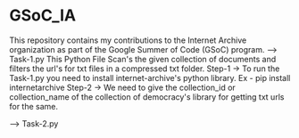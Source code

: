 # GSoC_IA
This repository contains my contributions to the Internet Archive organization as part of the Google Summer of Code (GSoC) program. 
--> Task-1.py
This Python File Scan's the given collection of documents and filters the url's for txt files in a compressed txt folder.
Step-1 -> To run the Task-1.py you need to install internet-archive's python library. Ex - pip install internetarchive
Step-2 -> We need to give the collection_id or collection_name of the collection of democracy's library for getting txt urls for the same.

--> Task-2.py

